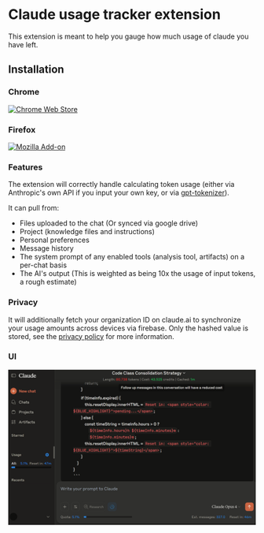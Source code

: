 # Claude usage tracker extension

This extension is meant to help you gauge how much usage of claude you have left.

## Installation

### Chrome
[![Chrome Web Store](https://img.shields.io/chrome-web-store/v/knemcdpkggnbhpoaaagmjiigenifejfo.svg)](https://chrome.google.com/webstore/detail/claude-usage-tracker/knemcdpkggnbhpoaaagmjiigenifejfo)

### Firefox
[![Mozilla Add-on](https://img.shields.io/amo/v/claude-usage-tracker.svg)](https://addons.mozilla.org/firefox/addon/claude-usage-tracker)

### Features
The extension will correctly handle calculating token usage (either via Anthropic's own API if you input your own key, or via [gpt-tokenizer](https://github.com/niieani/gpt-tokenizer)).

It can pull from:
- Files uploaded to the chat (Or synced via google drive)
- Project (knowledge files and instructions)
- Personal preferences
- Message history
- The system prompt of any enabled tools (analysis tool, artifacts) on a per-chat basis
- The AI's output (This is weighted as being 10x the usage of input tokens, a rough estimate)

### Privacy
It will additionally fetch your organization ID on claude.ai to synchronize your usage amounts across devices via firebase.
Only the hashed value is stored, see the [privacy policy](PRIVACY.md) for more information.

### UI
![UI Screenshot](https://github.com/lugia19/Claude-Usage-Extension/blob/main/ui_screenshot.png?raw=true)
